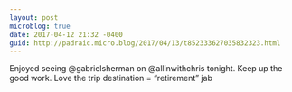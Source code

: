 ```yaml
---
layout: post
microblog: true
date: 2017-04-12 21:32 -0400
guid: http://padraic.micro.blog/2017/04/13/t852333627035832323.html
---
```

Enjoyed seeing @gabrielsherman on @allinwithchris tonight. Keep up the good work. Love the trip destination = “retirement” jab
